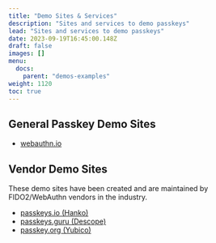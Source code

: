 ```yaml
---
title: "Demo Sites & Services"
description: "Sites and services to demo passkeys"
lead: "Sites and services to demo passkeys"
date: 2023-09-19T16:45:00.148Z
draft: false
images: []
menu:
  docs:
    parent: "demos-examples"
weight: 1120
toc: true
---
```


## General Passkey Demo Sites

- [webauthn.io](https://webauthn.io)

## Vendor Demo Sites

These demo sites have been created and are maintained by FIDO2/WebAuthn vendors in the industry.

- [passkeys.io (Hanko)](https://www.passkeys.io/)
- [passkeys.guru (Descope)](https://passkeys.guru/)
- [passkey.org (Yubico)](https://passkey.org)
